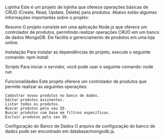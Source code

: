 Lojinha
    Este é um projeto de lojinha que oferece operações básicas de CRUD (Create, Read, Update, Delete) para produtos. 
    Abaixo estão algumas informações importantes sobre o projeto:

Resumo
    O projeto consiste em uma aplicação Node.js que oferece um controlador de produtos, permitindo realizar operações CRUD em um banco de dados MongoDB. Ele facilita o gerenciamento de produtos em uma loja online.

Instalação
    Para instalar as dependências do projeto, execute o seguinte comando:
    npm install

Scripts
    Para iniciar o servidor, você pode usar o seguinte comando:
    node run

Funcionalidades
    Este projeto oferece um controlador de produtos que permite realizar as seguintes operações:

    Cadastrar novos produtos no banco de dados.
    Editar produtos existentes.
    Listar todos os produtos.
    Buscar produtos pelo seu ID.
    Buscar produtos com base em filtros específicos.
    Excluir produtos pelo seu ID.

Configuração do Banco de Dados
    O arquivo de configuração do banco de dados pode ser encontrado em database/mongodb.js.
